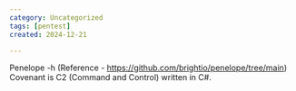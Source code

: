 ```yaml
---
category: Uncategorized
tags: [pentest]
created: 2024-12-21

---
```

Penelope -h (Reference - https://github.com/brightio/penelope/tree/main) </br>
Covenant is C2 (Command and Control) written in C#.
